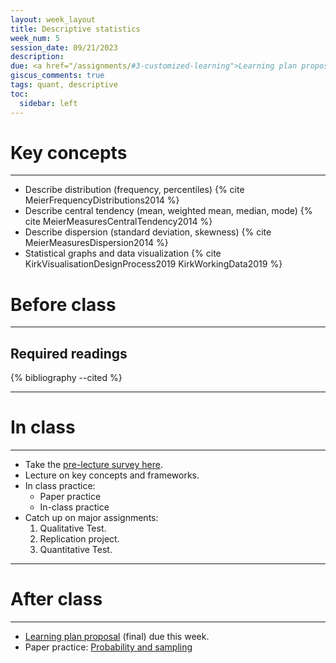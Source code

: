 ```yaml
---
layout: week_layout
title: Descriptive statistics
week_num: 5
session_date: 09/21/2023
description:
due: <a href="/assignments/#3-customized-learning">Learning plan proposal (final)</a>
giscus_comments: true
tags: quant, descriptive
toc:
  sidebar: left
---
```


# Key concepts
---

- Describe distribution (frequency, percentiles) {% cite MeierFrequencyDistributions2014 %}
- Describe central tendency (mean, weighted mean, median, mode) {% cite MeierMeasuresCentralTendency2014 %}
- Describe dispersion (standard deviation, skewness) {% cite MeierMeasuresDispersion2014 %}
- Statistical graphs and data visualization {% cite KirkVisualisationDesignProcess2019 KirkWorkingData2019 %}

# Before class
---

## Required readings

{% bibliography --cited %}

---
# In class
---

- Take the [pre-lecture survey here](https://PollEv.com/surveys/i9TFIgt0nwkvmxuLePNwf/respond).
- Lecture on key concepts and frameworks.
- In class practice:
	- Paper practice
	- In-class practice
- Catch up on major assignments:
  1. Qualitative Test.
  2. Replication project.
  3. Quantitative Test.

---
# After class
---

- [Learning plan proposal](/assignments/#3-customized-learning) (final) due this week.
- Paper practice: [Probability and sampling](/assignments/#211-paper-practice)
